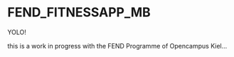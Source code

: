 # FEND_FITNESSAPP_MB

YOLO!

this is a work in progress with the FEND Programme of Opencampus Kiel...
